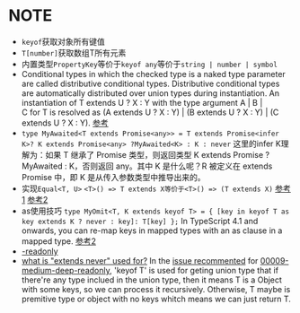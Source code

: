 # NOTE
- `keyof`获取对象所有键值
- `T[number]`获取数组T所有元素
- 内置类型`PropertyKey`等价于`keyof any`等价于`string | number | symbol`
- Conditional types in which the checked type is a naked type parameter are called distributive conditional types. Distributive conditional types are automatically distributed over union types during instantiation. An instantiation of T extends U ? X : Y with the type argument A | B | C for T is resolved as (A extends U ? X : Y) | (B extends U ? X : Y) | (C extends U ? X : Y).
[参考](https://www.typescriptlang.org/docs/handbook/release-notes/typescript-2-8.html#distributive-conditional-types)
- `type MyAwaited<T extends Promise<any>> = T extends Promise<infer K>? K extends Promise<any> ?MyAwaited<K> : K : never`
	这里的infer K理解为：如果 T 继承了 Promise<infer K> 类型，则返回类型 K extends Promise<any> ? MyAwaited<K> : K，否则返回 any。其中 K 是什么呢？R 被定义在 extends Promise<infer K> 中，即 K 是从传入参数类型中推导出来的。
- 实现`Equal<T, U>`
`<T>() => T extends X等价于<T>() => (T extends X)`
[参考1](https://stackoverflow.com/questions/68961864/how-does-the-equals-work-in-typescript%EF%BC%89%E3%80%82)
[参考2](https://www.typescriptlang.org/docs/handbook/2/generics.html)
- as使用技巧
`type MyOmit<T, K extends keyof T> = { [key in keyof T as key extends K ? never : key]: T[key] };`
In TypeScript 4.1 and onwards, you can re-map keys in mapped types with an as clause in a mapped type.
[参考2](https://www.typescriptlang.org/docs/handbook/2/mapped-types.html#key-remapping-via-as)
- [-readonly](https://www.typescriptlang.org/docs/handbook/2/mapped-types.html#mapping-modifiers)
- [what is "extends never" used for?](https://stackoverflow.com/questions/68693054/what-is-extends-never-used-for/68693367)
In the [issue recommented](https://github.com/type-challenges/type-challenges/issues/187) for [00009-medium-deep-readonly](./src/00009-medium-deep-readonly.ts),
'keyof T' is used for geting union type that if there're any type inclued in the union type,
then it means T is a Object with some keys, so we can process it recursively.
Otherwise, T maybe is premitive type or object with no keys whitch means we can just return T.